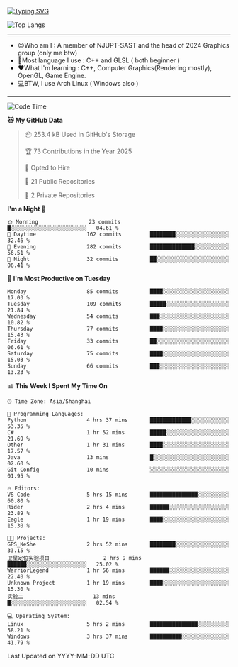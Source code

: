 <a href="https://git.io/typing-svg">
  <img src="https://readme-typing-svg.demolab.com?font=Fira+Code&pause=1000&random=false&width=435&separator=%3D&lines=std%3A%3Aprintln(%22Hello,+world!%22);" alt="Typing SVG" />
</a>

![Top Langs](https://github-readme-stats.vercel.app/api/top-langs/?username=FOTH0626&theme=transparent)

---

- 😉Who am I : A member of NJUPT-SAST and the head of 2024 Graphics group (only me btw)
- 📖Most language I use : C++ and GLSL ( both beginner )
- ❤What I'm learning : C++, Computer Graphics(Rendering mostly), OpenGL, Game Engine.
- 💻BTW, I use Arch Linux ( Windows also )
---
<!--START_SECTION:waka-->
![Code Time](http://img.shields.io/badge/Code%20Time-185%20hrs%2011%20mins-blue)

**🐱 My GitHub Data** 

> 📦 253.4 kB Used in GitHub's Storage 
 > 
> 🏆 73 Contributions in the Year 2025
 > 
> 💼 Opted to Hire
 > 
> 📜 21 Public Repositories 
 > 
> 🔑 2 Private Repositories 
 > 
**I'm a Night 🦉** 

```text
🌞 Morning                23 commits          █░░░░░░░░░░░░░░░░░░░░░░░░   04.61 % 
🌆 Daytime                162 commits         ████████░░░░░░░░░░░░░░░░░   32.46 % 
🌃 Evening                282 commits         ██████████████░░░░░░░░░░░   56.51 % 
🌙 Night                  32 commits          ██░░░░░░░░░░░░░░░░░░░░░░░   06.41 % 
```
📅 **I'm Most Productive on Tuesday** 

```text
Monday                   85 commits          ████░░░░░░░░░░░░░░░░░░░░░   17.03 % 
Tuesday                  109 commits         █████░░░░░░░░░░░░░░░░░░░░   21.84 % 
Wednesday                54 commits          ███░░░░░░░░░░░░░░░░░░░░░░   10.82 % 
Thursday                 77 commits          ████░░░░░░░░░░░░░░░░░░░░░   15.43 % 
Friday                   33 commits          ██░░░░░░░░░░░░░░░░░░░░░░░   06.61 % 
Saturday                 75 commits          ████░░░░░░░░░░░░░░░░░░░░░   15.03 % 
Sunday                   66 commits          ███░░░░░░░░░░░░░░░░░░░░░░   13.23 % 
```


📊 **This Week I Spent My Time On** 

```text
🕑︎ Time Zone: Asia/Shanghai

💬 Programming Languages: 
Python                   4 hrs 37 mins       █████████████░░░░░░░░░░░░   53.35 % 
C#                       1 hr 52 mins        █████░░░░░░░░░░░░░░░░░░░░   21.69 % 
Other                    1 hr 31 mins        ████░░░░░░░░░░░░░░░░░░░░░   17.57 % 
Java                     13 mins             █░░░░░░░░░░░░░░░░░░░░░░░░   02.60 % 
Git Config               10 mins             ░░░░░░░░░░░░░░░░░░░░░░░░░   01.95 % 

🔥 Editors: 
VS Code                  5 hrs 15 mins       ███████████████░░░░░░░░░░   60.80 % 
Rider                    2 hrs 4 mins        ██████░░░░░░░░░░░░░░░░░░░   23.89 % 
Eagle                    1 hr 19 mins        ████░░░░░░░░░░░░░░░░░░░░░   15.30 % 

🐱‍💻 Projects: 
GPS_KeShe                2 hrs 52 mins       ████████░░░░░░░░░░░░░░░░░   33.15 % 
卫星定位实验项目                 2 hrs 9 mins        ██████░░░░░░░░░░░░░░░░░░░   25.02 % 
WarriorLegend            1 hr 56 mins        ██████░░░░░░░░░░░░░░░░░░░   22.40 % 
Unknown Project          1 hr 19 mins        ████░░░░░░░░░░░░░░░░░░░░░   15.30 % 
实验二                      13 mins             █░░░░░░░░░░░░░░░░░░░░░░░░   02.54 % 

💻 Operating System: 
Linux                    5 hrs 2 mins        ███████████████░░░░░░░░░░   58.21 % 
Windows                  3 hrs 37 mins       ██████████░░░░░░░░░░░░░░░   41.79 % 
```


 Last Updated on YYYY-MM-DD UTC
<!--END_SECTION:waka-->

